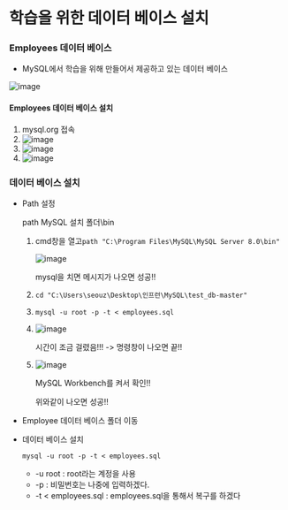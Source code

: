# 학습을 위한 데이터 베이스 설치

### Employees 데이터 베이스

- MySQL에서 학습을 위해 만들어서 제공하고 있는 데이터 베이스

![image](https://user-images.githubusercontent.com/55625864/86225139-cae1c800-bbc4-11ea-89ff-f2c6396afc26.png)

#### Employees 데이터 베이스 설치

1. mysql.org 접속
2. ![image](https://user-images.githubusercontent.com/55625864/86225601-6c691980-bbc5-11ea-9f89-9fb152284763.png)
3. ![image](https://user-images.githubusercontent.com/55625864/86225925-dbdf0900-bbc5-11ea-9cf4-adcd0fde7018.png)
4. ![image](https://user-images.githubusercontent.com/55625864/86226003-f9ac6e00-bbc5-11ea-9580-d70dc0bad5cb.png)



### 데이터 베이스 설치

- Path 설정

  path MySQL 설치 폴더\bin

  1. cmd창을 열고`path "C:\Program Files\MySQL\MySQL Server 8.0\bin"`

     ![image](https://user-images.githubusercontent.com/55625864/86226652-ecdc4a00-bbc6-11ea-9880-d70c24071fab.png)

     mysql을 치면 메시지가 나오면 성공!!

  2. `cd "C:\Users\seouz\Desktop\인프런\MySQL\test_db-master"`

  3. `mysql -u root -p -t < employees.sql`

  4. ![image](https://user-images.githubusercontent.com/55625864/86227142-97546d00-bbc7-11ea-8a4a-dcdc193662a0.png)

     시간이 조금 걸렸음!!! -> 명령창이 나오면 끝!!

  5. ![image](https://user-images.githubusercontent.com/55625864/86227690-5f015e80-bbc8-11ea-8c56-fe8a2b708ca1.png)

     MySQL Workbench를 켜서 확인!!

     위와같이 나오면 성공!!

- Employee 데이터 베이스 폴더 이동

- 데이터 베이스 설치

  `mysql -u root -p -t < employees.sql`

  - -u root : root라는 계정을 사용
  - -p :  비밀번호는 나중에 입력하겠다.
  - -t < employees.sql : employees.sql을 통해서 복구를 하겠다

  